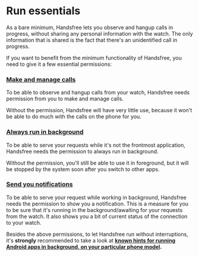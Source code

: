 # Run essentials

As a bare minimum, Handsfree lets you observe and hangup calls in progress, without sharing any personal information with the watch. The only information that is shared is the fact that there's an unidentified call in progress.

If you want to benefit from the minimum functionality of Handsfree, you need to give it a few essential permissions:

### [Make and manage calls](permission://manifest?android.permission.CALL_PHONE&android.permission.ANSWER_PHONE_CALLS&android.permission.READ_PHONE_STATE)

To be able to observe and hangup calls from your watch, Handsfree needs permission from you to make and manage calls.

Without the permission, Handsfree will have very little use, because it won't be able to do much with the calls on the phone for you.

### [Always run in background](permission://battery_optimization)

To be able to serve your requests while it's not the frontmost application, Handsfree needs the permission to always run in background.

Without the permission, you'll still be able to use it in foreground, but it will be stopped by the system soon after you switch to other apps.

### [Send you notifications](permission://manifest?android.permission.POST_NOTIFICATIONS)

To be able to serve your request while working in background, Handsfree needs the permission to show you a notification. This is a measure for you to be sure that it's running in the background/awaiting for your requests from the watch. It also shows you a bit of current status of the connection to your watch.

Besides the above permissions, to let Handsfree run without interruptions, it's **strongly** recommended to take a look at **[known hints for running Android apps in background, on your particular phone model](do://doki).**

